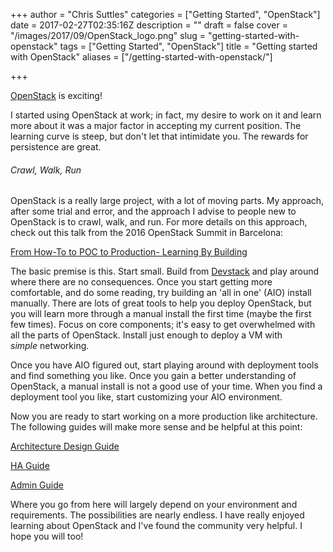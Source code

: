 +++
author = "Chris Suttles"
categories = ["Getting Started", "OpenStack"]
date = 2017-02-27T02:35:16Z
description = ""
draft = false
cover = "/images/2017/09/OpenStack_logo.png"
slug = "getting-started-with-openstack"
tags = ["Getting Started", "OpenStack"]
title = "Getting started with OpenStack"
aliases = ["/getting-started-with-openstack/"]

+++


<a href="http://openstack.org/">OpenStack</a> is exciting!

I started using OpenStack at work; in fact, my desire to work on it and learn more about it was a major factor in accepting my current position. The learning curve is steep, but don't let that intimidate you. The rewards for persistence are great.
<h6>Crawl, Walk, Run</h6>
OpenStack is a really large project, with a lot of moving parts. My approach, after some trial and error, and the approach I advise to people new to OpenStack is to crawl, walk, and run. For more details on this approach, check out this talk from the 2016 OpenStack Summit in Barcelona:

<a href="https://www.youtube.com/watch?v=fFAoX2V6gUU">From How-To to POC to Production- Learning By Building</a>

The basic premise is this. Start small. Build from <a href="https://docs.openstack.org/developer/devstack/">Devstack</a> and play around where there are no consequences. Once you start getting more comfortable, and do some reading, try building an 'all in one' (AIO) install manually. There are lots of great tools to help you deploy OpenStack, but you will learn more through a manual install the first time (maybe the first few times). Focus on core components; it's easy to get overwhelmed with all the parts of OpenStack. Install just enough to deploy a VM with <em>simple</em> networking.

Once you have AIO figured out, start playing around with deployment tools and find something you like. Once you gain a better understanding of OpenStack, a manual install is not a good use of your time. When you find a deployment tool you like, start customizing your AIO environment.

Now you are ready to start working on a more production like architecture. The following guides will make more sense and be helpful at this point:

<a href="https://docs.openstack.org/arch-design/">Architecture Design Guide</a>

<a href="https://docs.openstack.org/ha-guide/">HA Guide</a>

<a href="https://docs.openstack.org/admin-guide/">Admin Guide</a>

Where you go from here will largely depend on your environment and requirements. The possibilities are nearly endless. I have really enjoyed learning about OpenStack and I've found the community very helpful. I hope you will too!


